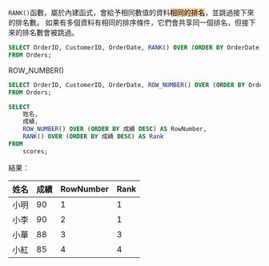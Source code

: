 `RANK()`函數，屬於內建函式，會給予相同數值的資料<mark style="background: #FFB86CA6;">相同的排名</mark>，並跳過接下來的排名數。 如果有多個資料有相同的排序條件，它們會共享同一個排名，但接下來的排名數會被跳過。

``` SQL
SELECT OrderID, CustomerID, OrderDate, RANK() OVER (ORDER BY OrderDate) AS 訂單排名 
FROM Orders;
```

ROW_NUMBER()

``` SQL
SELECT OrderID, CustomerID, OrderDate, ROW_NUMBER() OVER (ORDER BY OrderDate) AS 訂單排名 
FROM Orders;

```

``` SQL
SELECT
    姓名,
    成績,
    ROW_NUMBER() OVER (ORDER BY 成績 DESC) AS RowNumber,
    RANK() OVER (ORDER BY 成績 DESC) AS Rank
FROM
    scores;

```
結果：

姓名   | 成績 | RowNumber | Rank
-------|------|-----------|-----
小明   | 90   |    1      | 1
小李   | 90   |    2      | 1
小華   | 88   |    3      | 3
小紅   | 85   |    4      | 4
